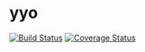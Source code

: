 # yyo
[![Build Status](https://secure.travis-ci.org/cpaqui/yyo.png?branch=master)](https://travis-ci.org/cpaqui/yyo)
[![Coverage Status](https://coveralls.io/repos/cpaqui/yyo/badge.svg?branch=master)](https://coveralls.io/r/cpaqui/yyo/?branch=master)
